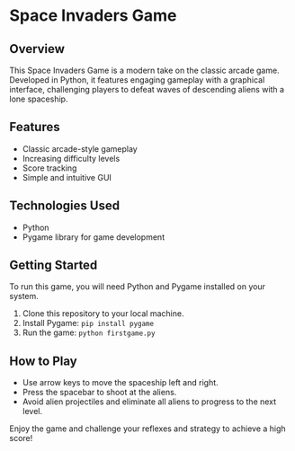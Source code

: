 # Space Invaders Game

## Overview
This Space Invaders Game is a modern take on the classic arcade game. Developed in Python, it features engaging gameplay with a graphical interface, challenging players to defeat waves of descending aliens with a lone spaceship.

## Features
- Classic arcade-style gameplay
- Increasing difficulty levels
- Score tracking
- Simple and intuitive GUI

## Technologies Used
- Python
- Pygame library for game development

## Getting Started
To run this game, you will need Python and Pygame installed on your system.
1. Clone this repository to your local machine.
2. Install Pygame: `pip install pygame`
3. Run the game: `python firstgame.py`

## How to Play
- Use arrow keys to move the spaceship left and right.
- Press the spacebar to shoot at the aliens.
- Avoid alien projectiles and eliminate all aliens to progress to the next level.

Enjoy the game and challenge your reflexes and strategy to achieve a high score!
